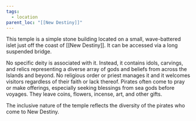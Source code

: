 ```yaml
---
tags:
  - location
parent_loc: "[[New Destiny]]"
---
```


This temple is a simple stone building located on a small, wave-battered islet just off the coast of [[New Destiny]]. It can be accessed via a long suspended bridge.

No specific deity is associated with it. Instead, it contains idols, carvings, and relics representing a diverse array of gods and beliefs from across the Islands and beyond. No religious order or priest manages it and it welcomes visitors regardless of their faith or lack thereof. Pirates often come to pray or make offerings, especially seeking blessings from sea gods before voyages. They leave coins, flowers, incense, art, and other gifts.

The inclusive nature of the temple reflects the diversity of the pirates who come to New Destiny. 